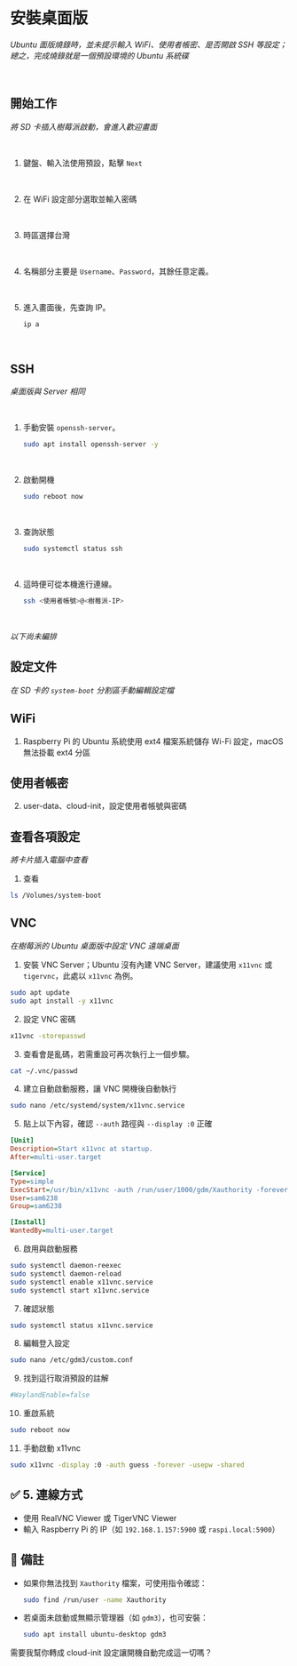 # 安裝桌面版

_Ubuntu 面版燒錄時，並未提示輸入 WiFi、使用者帳密、是否開啟 SSH 等設定；總之，完成燒錄就是一個預設環境的 Ubuntu 系統碟_

<br>

## 開始工作

_將 SD 卡插入樹莓派啟動，會進入歡迎畫面_

<br>

1. 鍵盤、輸入法使用預設，點擊 `Next`

<br>

2. 在 WiFi 設定部分選取並輸入密碼

<br>

3. 時區選擇台灣

<br>

4. 名稱部分主要是 `Username`、`Password`，其餘任意定義。

<br>

5. 進入畫面後，先查詢 IP。

    ```bash
    ip a
    ```

<br>

## SSH

_桌面版與 Server 相同_

<br>

1. 手動安裝 `openssh-server`。

    ```bash
    sudo apt install openssh-server -y
    ```

<br>

2. 啟動開機

    ```bash
    sudo reboot now
    ```

<br>

3. 查詢狀態

    ```bash
    sudo systemctl status ssh
    ```

<br>

4. 這時便可從本機進行連線。

    ```bash
    ssh <使用者帳號>@<樹莓派-IP>
    ```

<br>

_以下尚未編排_

## 設定文件

_在 SD 卡的 `system-boot` 分割區手動編輯設定檔_

## WiFi

1. Raspberry Pi 的 Ubuntu 系統使用 ext4 檔案系統儲存 Wi-Fi 設定，macOS 無法掛載 ext4 分區

## 使用者帳密

2. user-data、cloud-init，設定使用者帳號與密碼


## 查看各項設定

_將卡片插入電腦中查看_

1. 查看

```bash
ls /Volumes/system-boot
```
## VNC

_在樹莓派的 Ubuntu 桌面版中設定 VNC 遠端桌面_

1. 安裝 VNC Server；Ubuntu 沒有內建 VNC Server，建議使用 `x11vnc` 或 `tigervnc`，此處以 `x11vnc` 為例。

```bash
sudo apt update
sudo apt install -y x11vnc
```

2. 設定 VNC 密碼

```bash
x11vnc -storepasswd
```

3. 查看會是亂碼，若需重設可再次執行上一個步驟。

```bash
cat ~/.vnc/passwd
```

4. 建立自動啟動服務，讓 VNC 開機後自動執行

```bash
sudo nano /etc/systemd/system/x11vnc.service
```

5. 貼上以下內容，確認 `--auth` 路徑與 `--display :0` 正確

```ini
[Unit]
Description=Start x11vnc at startup.
After=multi-user.target

[Service]
Type=simple
ExecStart=/usr/bin/x11vnc -auth /run/user/1000/gdm/Xauthority -forever -loop -noxdamage -repeat -rfbauth /home/sam6238/.vnc/passwd -rfbport 5900 -shared -display :0
User=sam6238
Group=sam6238

[Install]
WantedBy=multi-user.target
```

6. 啟用與啟動服務

```bash
sudo systemctl daemon-reexec
sudo systemctl daemon-reload
sudo systemctl enable x11vnc.service
sudo systemctl start x11vnc.service
```

7. 確認狀態

```bash
sudo systemctl status x11vnc.service
```

8. 編輯登入設定

```bash
sudo nano /etc/gdm3/custom.conf
```

9. 找到這行取消預設的註解

```bash
#WaylandEnable=false
```

10. 重啟系統

```bash
sudo reboot now
```

11. 手動啟動 x11vnc

```bash
sudo x11vnc -display :0 -auth guess -forever -usepw -shared
```

## ✅ 5. 連線方式

* 使用 RealVNC Viewer 或 TigerVNC Viewer
* 輸入 Raspberry Pi 的 IP（如 `192.168.1.157:5900` 或 `raspi.local:5900`）



## 📌 備註

* 如果你無法找到 `Xauthority` 檔案，可使用指令確認：

  ```bash
  sudo find /run/user -name Xauthority
  ```

* 若桌面未啟動或無顯示管理器（如 `gdm3`），也可安裝：

  ```bash
  sudo apt install ubuntu-desktop gdm3
  ```



需要我幫你轉成 cloud-init 設定讓開機自動完成這一切嗎？



